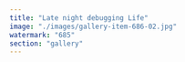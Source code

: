 ```yaml
---
title: "Late night debugging Life"
image: "./images/gallery-item-686-02.jpg"
watermark: "685"
section: "gallery"
---
```

